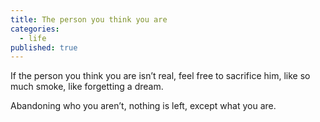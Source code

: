 ```yaml
---
title: The person you think you are
categories:
  - life
published: true
---
```



If the person
you think you are
isn’t real,
feel free to sacrifice him,
like so much smoke,
like forgetting a dream.

Abandoning who you aren’t,
nothing is left,
except what you are.
